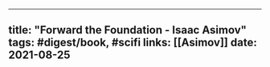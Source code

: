 

---
title: "Forward the Foundation - Isaac Asimov"
tags: #digest/book, #scifi 
links: [[Asimov]]
date: 2021-08-25
---